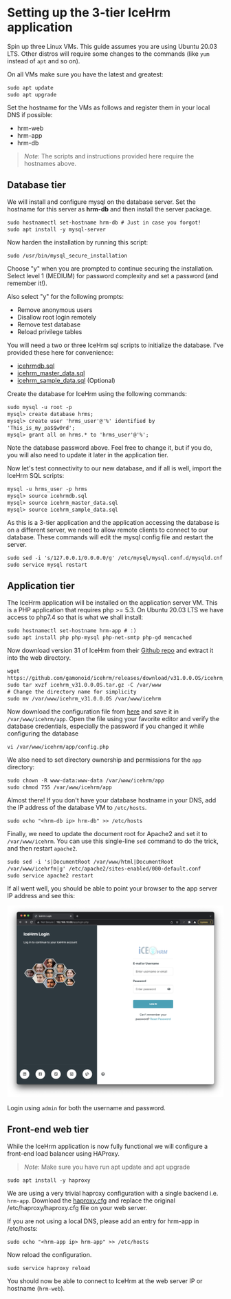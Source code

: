# Setting up the 3-tier IceHrm application

Spin up three Linux VMs.  This guide assumes you are using 
Ubuntu 20.03 LTS. Other distros will require some changes
to the commands (like `yum` instead of `apt` and so on).

On all VMs make sure you have the latest and greatest:

```
sudo apt update
sudo apt upgrade
```
Set the hostname for the VMs as follows and register them in your local DNS 
if possible:

- hrm-web
- hrm-app
- hrm-db

> _Note_: The scripts and instructions provided here require the 
hostnames above.

## Database tier

We will install and configure mysql on the database server.
Set the hostname for this server as __hrm-db__ and then 
install the server package.

```
sudo hostnamectl set-hostname hrm-db # Just in case you forgot!
sudo apt install -y mysql-server
```

Now harden the installation by running this script:

```
sudo /usr/bin/mysql_secure_installation
```

Choose "y" when you are prompted to continue securing the
installation.  Select level 1 (MEDIUM) for password complexity
and set a password (and remember it!).

Also select "y" for the following prompts:

- Remove anonymous users
- Disallow root login remotely
- Remove test database
- Reload privilege tables

You will need a two or three IceHrm sql scripts to initialize 
the database.  I've provided these here for convenience:

- [icehrmdb.sql](icehrm/icehrmdb.sql)
- [icehrm_master_data.sql](icehrm/icehrm_master_data.sql)
- [icehrm_sample_data.sql](icehrm/icehrm_sample_data.sql) (Optional)

Create the database for IceHrm using the following commands:

```
sudo mysql -u root -p
mysql> create database hrms;
mysql> create user 'hrms_user'@'%' identified by 'This_is_my_pa$$w0rd';
mysql> grant all on hrms.* to 'hrms_user'@'%';
```
Note the database password above.  Feel free to change it,  but if you
do, you will also need to update it later in the application tier.


Now let's test connectivity to our new database, and if all is
well, import the IceHrm SQL scripts:

```
mysql -u hrms_user -p hrms
mysql> source icehrmdb.sql
mysql> source icehrm_master_data.sql
mysql> source icehrm_sample_data.sql

```

As this is a 3-tier application and the application accessing
the database is on a different server, we need to allow remote
clients to connect to our database. These commands will edit the
mysql config file and restart the server.

```
sudo sed -i 's/127.0.0.1/0.0.0.0/g' /etc/mysql/mysql.conf.d/mysqld.cnf
sudo service mysql restart
```
## Application tier

The IceHrm application will be installed on the application server VM.
This is a PHP application that requires php >= 5.3.  On Ubuntu 20.03 LTS
we have access to php7.4 so that is what we shall install:

```
sudo hostnamectl set-hostname hrm-app # :)
sudo apt install php php-mysql php-net-smtp php-gd memcached
```

Now download version 31 of IceHrm from their 
[Github repo](https://github.com/gamonoid/icehrm/releases/download/v31.0.0.OS/icehrm_v31.0.0.OS.tar.gz)
and extract it into the web directory.

```
wget https://github.com/gamonoid/icehrm/releases/download/v31.0.0.OS/icehrm_v31.0.0.OS.tar.gz
sudo tar xvzf icehrm_v31.0.0.OS.tar.gz -C /var/www
# Change the directory name for simplicity
sudo mv /var/www/icehrm_v31.0.0.OS /var/www/icehrm
```

Now download the configuration file from [here](icehrm/config.php)
and save it in `/var/www/icehrm/app`.  Open the file using your
favorite editor and verify the database credentials, especially
the password if you changed it while configuring the database

```
vi /var/www/icehrm/app/config.php
```

We also need to set directory ownership and permissions for the `app` 
directory:

```
sudo chown -R www-data:www-data /var/www/icehrm/app
sudo chmod 755 /var/www/icehrm/app
```

Almost there! If you don't have your database hostname in your DNS,
add the IP address of the database VM to `/etc/hosts`.

```
sudo echo "<hrm-db ip> hrm-db" >> /etc/hosts
```

Finally, we need to update the document root for Apache2 and set it to
`/var/www/icehrm`.  You can use this single-line `sed` command to
do the trick, and then restart `apache2`.

```
sudo sed -i 's|DocumentRoot /var/www/html|DocumentRoot /var/www/icehrfm|g' /etc/apache2/sites-enabled/000-default.conf
sudo service apache2 restart
```

If all went well, you should be able to point your browser to the app
server IP address and see this:

![IceHrm installed](../docs/images/icehrm_install.png)

Login using `admin` for both the username and password.

## Front-end web tier

While the IceHrm application is now fully functional we will 
configure a front-end load balancer using HAProxy.

> _Note_: Make sure you have run apt update and apt upgrade

```
sudo apt install -y haproxy
```

We are using a very trivial haproxy configuration with a single
backend i.e. ```hrm-app```.  Download the [haproxy.cfg](haproxy/haproxy.cfg) and replace
the original /etc/haproxy/haproxy.cfg file on your web server.

If you are not using a local DNS, please add an entry for hrm-app in
/etc/hosts:

```
sudo echo "<hrm-app ip> hrm-app" >> /etc/hosts
```

Now reload the configuration.

```
sudo service haproxy reload
```

You should now be able to connect to IceHrm at the web server IP
or hostname (```hrm-web```).